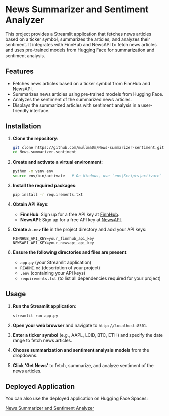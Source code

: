 # News Summarizer and Sentiment Analyzer

This project provides a Streamlit application that fetches news articles based on a ticker symbol, summarizes the articles, and analyzes their sentiment. It integrates with FinnHub and NewsAPI to fetch news articles and uses pre-trained models from Hugging Face for summarization and sentiment analysis.

## Features

- Fetches news articles based on a ticker symbol from FinnHub and NewsAPI.
- Summarizes news articles using pre-trained models from Hugging Face.
- Analyzes the sentiment of the summarized news articles.
- Displays the summarized articles with sentiment analysis in a user-friendly interface.

## Installation

1. **Clone the repository**:
    ```bash
    git clone https://github.com/mullma0m/News-summarizer-sentiment.git
    cd News-summarizer-sentiment
    ```

2. **Create and activate a virtual environment**:
    ```bash
    python -m venv env
    source env/bin/activate   # On Windows, use `env\Scripts\activate`
    ```

3. **Install the required packages**:
    ```bash
    pip install -r requirements.txt
    ```

4. **Obtain API Keys**:
    - **FinnHub**: Sign up for a free API key at [FinnHub](https://finnhub.io/).
    - **NewsAPI**: Sign up for a free API key at [NewsAPI](https://newsapi.org/).

5. **Create a `.env` file** in the project directory and add your API keys:
    ```plaintext
    FINNHUB_API_KEY=your_finnhub_api_key
    NEWSAPI_API_KEY=your_newsapi_api_key
    ```

6. **Ensure the following directories and files are present**:
    - `app.py` (your Streamlit application)
    - `README.md` (description of your project)
    - `.env` (containing your API keys)
    - `requirements.txt` (to list all dependencies required for your project)

## Usage

1. **Run the Streamlit application**:
    ```bash
    streamlit run app.py
    ```

2. **Open your web browser** and navigate to `http://localhost:8501`.

3. **Enter a ticker symbol** (e.g., AAPL, LCID, BTC, ETH) and specify the date range to fetch news articles.

4. **Choose summarization and sentiment analysis models** from the dropdowns.

5. **Click 'Get News'** to fetch, summarize, and analyze sentiment of the news articles.

## Deployed Application

You can also use the deployed application on Hugging Face Spaces:

[News Summarizer and Sentiment Analyzer](https://huggingface.co/spaces/Mulla88/News-summarizer-sentiment-project)

